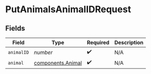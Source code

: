# PutAnimalsAnimalIDRequest


## Fields

| Field                                                  | Type                                                   | Required                                               | Description                                            |
| ------------------------------------------------------ | ------------------------------------------------------ | ------------------------------------------------------ | ------------------------------------------------------ |
| `animalID`                                             | *number*                                               | :heavy_check_mark:                                     | N/A                                                    |
| `animal`                                               | [components.Animal](../../models/components/animal.md) | :heavy_check_mark:                                     | N/A                                                    |